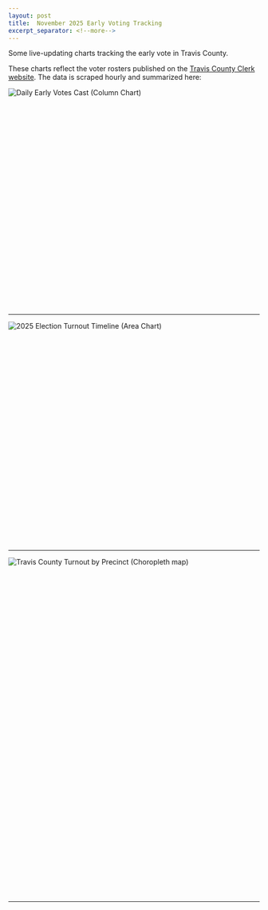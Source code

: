 ```yaml
---
layout: post
title:  November 2025 Early Voting Tracking
excerpt_separator: <!--more-->
---
```


Some live-updating charts tracking the early vote in Travis County. 

<!--more-->

These charts reflect the voter rosters published on the [Travis County Clerk website](https://votetravis.gov/current-election-information/current-election/). The data is scraped hourly and summarized here:

<div style="min-height:438px" id="datawrapper-vis-XRgHc"><script type="text/javascript" defer src="https://datawrapper.dwcdn.net/XRgHc/embed.js" charset="utf-8" data-target="#datawrapper-vis-XRgHc"></script><noscript><img src="https://datawrapper.dwcdn.net/XRgHc/full.png" alt="Daily Early Votes Cast (Column Chart)" /></noscript></div>

***

<div style="min-height:443px" id="datawrapper-vis-c7xQR"><script type="text/javascript" defer src="https://datawrapper.dwcdn.net/c7xQR/embed.js" charset="utf-8" data-target="#datawrapper-vis-c7xQR"></script><noscript><img src="https://datawrapper.dwcdn.net/c7xQR/full.png" alt="2025 Election Turnout Timeline (Area Chart)" /></noscript></div>

***

<div style="min-height:674px" id="datawrapper-vis-g2kkm"><script type="text/javascript" defer src="https://datawrapper.dwcdn.net/g2kkm/embed.js" charset="utf-8" data-target="#datawrapper-vis-g2kkm"></script><noscript><img src="https://datawrapper.dwcdn.net/g2kkm/full.png" alt="Travis County Turnout by Precinct (Choropleth map)" /></noscript></div>

***
